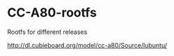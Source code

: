 CC-A80-rootfs
=============
Rootfs for different releases

http://dl.cubieboard.org/model/cc-a80/Source/lubuntu/
